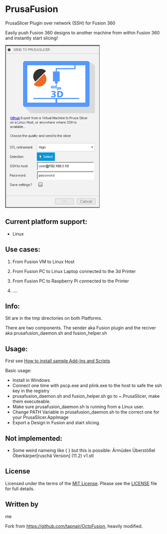 # PrusaFusion
PrusaSlicer Plugin over network (SSH) for Fusion 360 

Easily push Fusion 360 designs to another machine from within Fusion 360 and instantly start slicing!

![PrusaFusion Cover](./Resources/PrusaFusion_Cover.png)

## Current platform support:
- Linux

## Use cases:

1. From Fusion VM to Linux Host

2. From Fusion PC to Linux Laptop connected to the 3d Printer

3. From Fusion PC to Raspberry Pi connected to the Printer

4. ....

## Info:

Stl are in the tmp directories on both Platforms.

There are two components. The sender aka Fusion plugin and the reciver aka prusafusion_daemon.sh and fusion_helper.sh

## Usage:
First see [How to install sample Add-Ins and Scripts](https://rawgit.com/AutodeskFusion360/AutodeskFusion360.github.io/master/Installation.html)

Basic usage:
  * Install in Windows
  * Connect one time with pscp.exe and plink.exe to the host to safe the ssh key in the registry
  * prusafusion_daemon.sh and fusion_helper.sh go to ~.PrusaSlicer, make them executeable.
  * Make sure prusafusion_daemon.sh is running from a Linux user.
  * Change PATH Variable in prusafusion_daemon.sh to the correct one for your PrusaSlicer.AppImage
  * Export a Design in Fusion and start slicing.

## Not implemented:
- Some weird nameing like { } but this is possible: Ärmüden Überstößel Öberkärper[ruschä Version] (11.2) v1.stl

## License
Licensed under the terms of the [MIT License](http://opensource.org/licenses/MIT). Please see the [LICENSE](LICENSE) file for full details.

## Written by

me

Fork from https://github.com/tapnair/OctoFusion, heavily modified.
